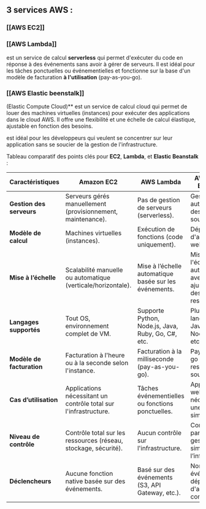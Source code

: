 ## 3 services AWS : 
### [[AWS EC2]]
### [[AWS Lambda]]

est un service de calcul **serverless** qui permet d'exécuter du code en réponse à des événements sans avoir à gérer de serveurs. Il est idéal pour les tâches ponctuelles ou événementielles et fonctionne sur la base d'un modèle de facturation **à l'utilisation** (pay-as-you-go).


### [[AWS Elastic beenstalk]]


(Elastic Compute Cloud)** est un service de calcul cloud qui permet de louer des machines virtuelles (instances) pour exécuter des applications dans le cloud AWS. Il offre une flexibilité et une échelle de calcul élastique, ajustable en fonction des besoins.


est idéal pour les développeurs qui veulent se concentrer sur leur application sans se soucier de la gestion de l'infrastructure.


 Tableau comparatif des points clés pour **EC2**, **Lambda**, et **Elastic Beanstalk** :

| **Caractéristiques**      | **Amazon EC2**                                                   | **AWS Lambda**                                         | **AWS Elastic Beanstalk**                                     |
| ------------------------- | ---------------------------------------------------------------- | ------------------------------------------------------ | ------------------------------------------------------------- |
| **Gestion des serveurs**  | Serveurs gérés manuellement (provisionnement, maintenance).      | Pas de gestion de serveurs (serverless).               | Gestion automatique des serveurs sous-jacents.                |
| **Modèle de calcul**      | Machines virtuelles (instances).                                 | Exécution de fonctions (code uniquement).              | Déploiement d'applications web et API.                        |
| **Mise à l’échelle**      | Scalabilité manuelle ou automatique (verticale/horizontale).     | Mise à l’échelle automatique basée sur les événements. | Mise à l'échelle automatique avec ajustement des ressources.  |
| **Langages supportés**    | Tout OS, environnement complet de VM.                            | Supporte Python, Node.js, Java, Ruby, Go, C#, etc.     | Plusieurs langages : Java, Python, Node.js, PHP, etc.         |
| **Modèle de facturation** | Facturation à l'heure ou à la seconde selon l'instance.          | Facturation à la milliseconde (pay-as-you-go).         | Pay-as-you-go pour les ressources sous-jacentes.              |
| **Cas d’utilisation**     | Applications nécessitant un contrôle total sur l'infrastructure. | Tâches événementielles ou fonctions ponctuelles.       | Applications web ou API nécessitant une gestion simplifiée.   |
| **Niveau de contrôle**    | Contrôle total sur les ressources (réseau, stockage, sécurité).  | Aucun contrôle sur l'infrastructure.                   | Contrôle partiel avec gestion simplifiée de l’infrastructure. |
| **Déclencheurs**          | Aucune fonction native basée sur des événements.                 | Basé sur des événements (S3, API Gateway, etc.).       | Non événementiel, déploiement d'applications complètes.       |




